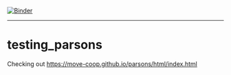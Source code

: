 [![Binder](https://mybinder.org/badge_logo.svg)](https://mybinder.org/v2/gh/chekos/testing_parsons/master)
***
# testing_parsons
Checking out https://move-coop.github.io/parsons/html/index.html
